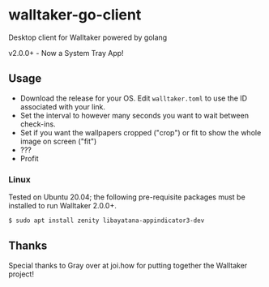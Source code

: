 # walltaker-go-client
Desktop client for Walltaker powered by golang

v2.0.0+ - Now a System Tray App! 

## Usage
- Download the release for your OS. Edit `walltaker.toml` to use the ID associated with your link.
- Set the interval to however many seconds you want to wait between check-ins. 
- Set if you want the wallpapers cropped ("crop") or fit to show the whole image on screen ("fit")
- ???
- Profit

### Linux

Tested on Ubuntu 20.04; the following pre-requisite packages must be installed to run Walltaker 2.0.0+.

```sh
$ sudo apt install zenity libayatana-appindicator3-dev
```

## Thanks
Special thanks to Gray over at joi.how for putting together the Walltaker project!
